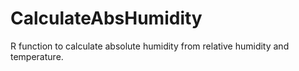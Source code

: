 # CalculateAbsHumidity
R function to calculate absolute humidity from relative humidity and temperature.
